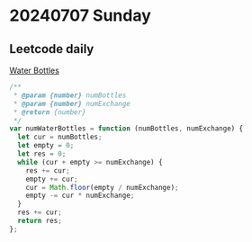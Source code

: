 # 20240707 Sunday

## Leetcode daily

[Water Bottles](https://leetcode.com/problems/water-bottles/?envType=daily-question&envId=2024-07-07)

```js
/**
 * @param {number} numBottles
 * @param {number} numExchange
 * @return {number}
 */
var numWaterBottles = function (numBottles, numExchange) {
  let cur = numBottles;
  let empty = 0;
  let res = 0;
  while (cur + empty >= numExchange) {
    res += cur;
    empty += cur;
    cur = Math.floor(empty / numExchange);
    empty -= cur * numExchange;
  }
  res += cur;
  return res;
};
```
